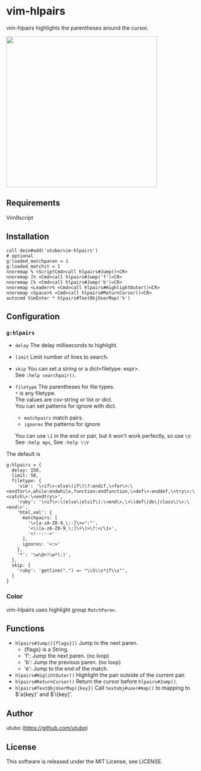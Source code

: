 # vim-hlpairs

vim-hlpairs highlights the parentheses around the cursor.

<img src="https://user-images.githubusercontent.com/6848636/225357852-5eca2053-ee41-41a3-9d57-d6bd249b29cc.gif" width="400">

## Requirements

Vim9script

## Installation

```vim
call dein#add('utubo/vim-hlpairs')
# optional
g:loaded_matchparen = 1
g:loaded_matchit = 1
nnoremap % <ScriptCmd>call hlpairs#Jump()<CR>
nnoremap ]% <Cmd>call hlpairs#Jump('f')<CR>
nnoremap [% <Cmd>call hlpairs#Jump('b')<CR>
nnoremap <Leader>% <Cmd>call hlpairs#HighlightOuter()<CR>
nnoremap <Space>% <Cmd>call hlpairs#ReturnCursor()<CR>
autocmd VimEnter * hlpairs#TextObjUserMap('%')
```

## Configuration

### `g:hlpairs`

- `delay` The delay milliseconds to highlight.
- `limit` Limit number of lines to search.
- `skip` You can set a string or a dict&lt;filetype: expr&gt;.  
  See `:help searchpair()`.
- `filetype` The parentheses for file types.  
  `*` is any filetype.  
  The values are csv-string or list or dict.  
  You can set patterns for ignore with dict.  
  - `matchpairs` match pairs.  
  - `ignores` the patterns for ignore

  You can use `\1` in the end or pair,
  but it won't work perfectly, so use `\V`.  
  See `:help mps`, See `:help \\V`

The default is
```vimscript
g:hlpairs = {
  delay: 150,
  limit: 50,
  filetype: {
    'vim': '\<if\>:else\(if\)\?:endif,\<for\>:\<endfor\>,while:endwhile,function:endfunction,\<def\>:enddef,\<try\>:\<catch\>:\<endtry\>',
    'ruby': '\<if\>:\(else\|elsif\):\<end\>,\<\(def\|do\|class\)\>:\<end\>',
    'html,xml': {
      matchpairs: [
        '\<[a-zA-Z0-9_\:-]\+=":"',
        '<\([a-zA-Z0-9_\:]\+\)>\?:</\1>',
        '<!--:-->'
      ],
      ignores: '<:>'
    },
    '*': '\w\@<!\w*(:)',
  },
  skip: {
    'ruby': 'getline(".") =~ "\\S\\s*if\\s"',
  }
}
```

### Color
vim-hlpairs uses highlight group `MatchParen`.

## Functions

- `hlpairs#Jump([{flags}])` Jump to the next paren.
  - {flags} is a String.
  - 'f': Jump the next paren. (no loop)
  - 'b': Jump the previous paren. (no loop)
  - 'e': Jump to the end of the match.
- `hlpairs#HiglihtOuter()` Highlight the pair outside of the current pair.
- `hlpairs#ReturnCursor()` Return the cursor before `hlpairs#Jump()`.
- `hlpairs#TextObjUserMap({key})` Call `textobj#user#map()` to mapping to $'a{key}' and $'i{key}'.

## Author
utubo (https://github.com/utubo)

## License
This software is released under the MIT License, see LICENSE.

